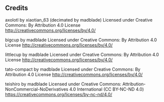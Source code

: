 
## Credits

axolotl by xiaotian_63 (decimated by madblade)
Licensed under Creative Commons: By Attribution 4.0 License
http://creativecommons.org/licenses/by/4.0/

bigcup by madblade
Licensed under Creative Commons: By Attribution 4.0 License
http://creativecommons.org/licenses/by/4.0/

littlecup by madblade
Licensed under Creative Commons: By Attribution 4.0 License
http://creativecommons.org/licenses/by/4.0/

tato-compact by madblade
Licensed under Creative Commons: By Attribution 4.0 License
http://creativecommons.org/licenses/by/4.0/

teishiro by madblade
Licensed under Creative Commons: Attribution-NonCommercial-NoDerivatives 4.0 International (CC BY-NC-ND 4.0)
https://creativecommons.org/licenses/by-nc-nd/4.0/

